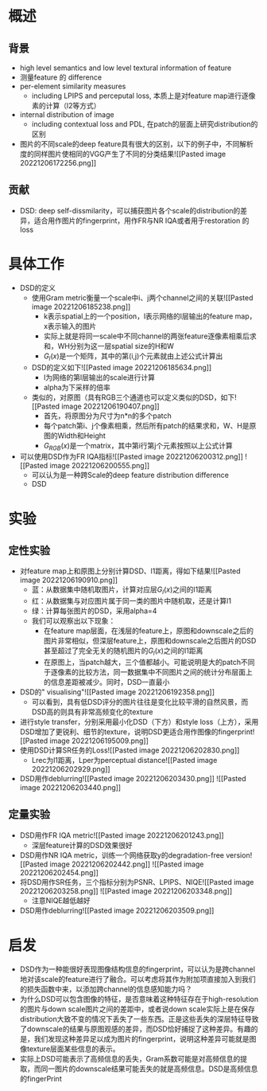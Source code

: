 # 概述
## 背景
- high level semantics and low level textural information of feature
- 测量feature 的 difference
- per-element similarity measures
	- including LPIPS and perceputal loss, 本质上是对feature map进行逐像素的计算（l2等方式）
- internal distribution of image
	- including contextual loss and PDL, 在patch的层面上研究distribution的区别
- 图片的不同scale的deep feature具有很大的区别，以下的例子中，不同解析度的同样图片使相同的VGG产生了不同的分类结果![[Pasted image 20221206172256.png]]
## 贡献
- DSD: deep self-dissmilarity，可以捕获图片各个scale的distribution的差异，适合用作图片的fingerprint，用作FR与NR IQA或者用于restoration 的 loss
# 具体工作
- DSD的定义
	- 使用Gram metric衡量一个scale中i、j两个channel之间的关联![[Pasted image 20221206185238.png]]
		- k表示spatial上的一个position，l表示网络的l层输出的feature map，x表示输入的图片
		- 实际上就是将同一scale中不同channel的两张feature逐像素相乘后求和，WH分别为这一层spatial size的H和W
		- $G_l(x)$是一个矩阵，其中的第(i,j)个元素就由上述公式计算出
	- DSD的定义如下![[Pasted image 20221206185634.png]]
		- l为网络的第l层输出的scale进行计算
		- alpha为下采样的倍率
	- 类似的，对原图（具有RGB三个通道也可以定义类似的DSD，如下![[Pasted image 20221206190407.png]]
		- 首先，将原图分为尺寸为n\*n的多个patch
		- 每个patch第i、j个像素相乘，然后所有patch的结果求和，W、H是原图的Width和Height
		- $G_{RGB}(x)$是一个matrix，其中第i行第j个元素按照以上公式计算
- 可以使用DSD作为FR IQA指标![[Pasted image 20221206200312.png]] ![[Pasted image 20221206200555.png]]
	 - 可以认为是一种跨Scale的deep feature distribution difference
	 - DSD
# 实验
## 定性实验
- 对feature map上和原图上分别计算DSD、l1距离，得如下结果![[Pasted image 20221206190910.png]]
	- 蓝：从数据集中随机取图片，计算对应层$G_l(x)$之间的l1距离
	- 红：从数据集与对应图片属于同一类的图片中随机取，还是计算l1
	- 绿：计算每张图片的DSD，采用alpha=4
	- 我们可以观察出以下现象：
		- 在feature map层面，在浅层的feature上，原图和downscale之后的图片非常相似，但深层feature上，原图和downscale之后图片的DSD甚至超过了完全无关的随机图片的$G_l(x)$之间的l1距离
		- 在原图上，当patch越大，三个值都越小。可能说明是大的patch不同于逐像素的比较方法，同一数据集中不同图片之间的统计分布层面上的信息差距被减少。同时，DSD一直最小
- DSD的" visualising"![[Pasted image 20221206192358.png]]
	- 可以看到，具有低DSD评分的图片往往是变化比较平滑的自然风景，而DSD高的则具有非常高频变化的texture
- 进行style transfer，分别采用最小化DSD（下方）和style loss（上方），采用DSD增加了更锐利、细节的texture，说明DSD更适合用作图像的fingerprint![[Pasted image 20221206195009.png]]
- 使用DSD计算SR任务的Loss![[Pasted image 20221206202830.png]]
	- Lrec为l1距离，Lper为perceptual distance![[Pasted image 20221206202929.png]]
- DSD用作deblurring![[Pasted image 20221206203430.png]] ![[Pasted image 20221206203440.png]] 
## 定量实验
- DSD用作FR IQA metric![[Pasted image 20221206201243.png]]
	- 深层feature计算的DSD效果很好
- DSD用作NR IQA metric，训练一个网络获取y的degradation-free version![[Pasted image 20221206202442.png]] ![[Pasted image 20221206202454.png]]
- 将DSD用作SR任务，三个指标分别为PSNR、LPIPS、NIQE![[Pasted image 20221206203258.png]] ![[Pasted image 20221206203348.png]]
	- 注意NIQE越低越好
- DSD用作deblurring![[Pasted image 20221206203509.png]]
# 启发
- DSD作为一种能很好表现图像结构信息的fingerprint，可以认为是跨channel地对该scale的feature进行了融合。可以考虑将其作为附加项直接加入到我们的损失函数中来，以添加跨channel的信息感知能力吗？
- 为什么DSD可以包含图像的特征，是否意味着这种特征存在于high-resolution的图片与down scale图片之间的差距中，或者说down scale实际上是在保存distribution大致不变的情况下丢失了一些东西。正是这些丢失的深层特征导致了downscale的结果与原图观感的差异，而DSD恰好捕捉了这种差异。有趣的是，我们发现这种差异足以成为图片的fingerprint，说明这种差异可能就是图像texture层面某些信息的表示。
- 实际上DSD可能表示了高频信息的丢失，Gram系数可能是对高频信息的提取，而同一图片的downscale结果可能丢失的就是高频信息。DSD是高频信息的fingerPrint